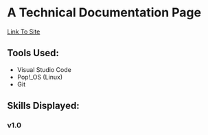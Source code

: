 # A Technical Documentation Page

[Link To Site]()

## Tools Used: 
+ Visual Studio Code
+ Pop!_OS (Linux)
+ Git

## Skills Displayed: 



### v1.0
